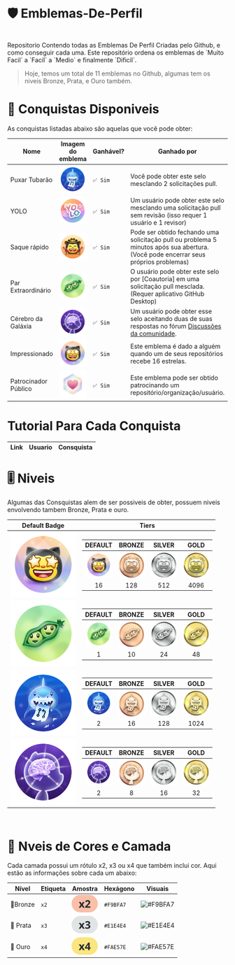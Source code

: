 #  🛡️ Emblemas-De-Perfil
<br>
Repositorio Contendo todas as Emblemas De Perfil Criadas pelo Github, e como conseguir cada uma. Este repositório ordena os emblemas de `Muito Facil` a `Facil` a `Medio` e finalmente `Dificil`.

> Hoje, temos um total de 11 emblemas no Github, algumas tem os niveis Bronze, Prata, e Ouro também.

# 🥇 Conquistas Disponiveis 

As conquistas listadas abaixo são aquelas que você pode obter:

| Nome | Imagem do emblema | Ganhável? | Ganhado por | Dificuldade |
| --- | --- | --- | --- | --- |
Puxar Tubarão | <img src="https://raw.githubusercontent.com/Schweinepriester/github-profile-achievements/main/images/pull-shark-default.png" width="175px"> | `✅ Sim` | Você pode obter este selo mesclando 2 solicitações pull. | Médio
YOLO | <img src="https://raw.githubusercontent.com/Schweinepriester/github-profile-achievements/main/images/yolo-default.png" width="175px"> | `✅ Sim` | Um usuário pode obter este selo mesclando uma solicitação pull sem revisão (isso requer 1 usuário e 1 revisor) | Médio
Saque rápido | <img src="https://raw.githubusercontent.com/Schweinepriester/github-profile-achievements/main/images/quickdraw-default.png" width="175px"> | `✅ Sim` | Pode ser obtido fechando uma solicitação pull ou problema 5 minutos após sua abertura. (Você pode encerrar seus próprios problemas) | Muito fácil
Par Extraordinário | <img src="https://raw.githubusercontent.com/Schweinepriester/github-profile-achievements/main/images/pair-extraordinaire-default.png" width="175px"> | `✅ Sim` | O usuário pode obter este selo por [Coautoria] em uma solicitação pull mesclada. (Requer aplicativo GitHub Desktop) | Dificil
Cérebro da Galáxia | <img src="https://raw.githubusercontent.com/Schweinepriester/github-profile-achievements/main/images/galaxy-brain-default.png" width="175px"> | `✅ Sim` | Um usuário pode obter esse selo aceitando duas de suas respostas no fórum [Discussões da comunidade](https://github.com/orgs/community/discussions/). | Médio
Impressionado | <img src="https://raw.githubusercontent.com/Schweinepriester/github-profile-achievements/main/images/starstruck-default.png" width="175px"> | `✅ Sim` | Este emblema é dado a alguém quando um de seus repositórios recebe 16 estrelas. | Dificil
Patrocinador Público | <img src="https://raw.githubusercontent.com/Schweinepriester/github-profile-achievements/main/images/public-sponsor-default.png" width="175px"> | `✅ Sim` | Este emblema pode ser obtido patrocinando um repositório/organização/usuário. | Muito fácil


# Tutorial Para Cada Conquista

| Link | Usuario | Consquista
| --- | --- | --- |







# 🎚️ Niveis
Algumas das Consquistas alem de ser possiveis de obter, possuem niveis envolvendo tambem Bronze, Prata e ouro.

| Default Badge | Tiers | 
| :-: | :-: |
| <img src="https://raw.githubusercontent.com/drknzz/GitHub-Achievements/main/Media/Badges/Star-Struck/PNG/Skin-Tones/StarStruck_SkinTone1.png" width="150px"> | <table>  <thead>  <tr>  <th>DEFAULT</th> <th>BRONZE</th>  <th>SILVER</th>  <th>GOLD</th>  </tr>  </thead>  <tbody>  <tr>  <td align="center"><img src="https://raw.githubusercontent.com/drknzz/GitHub-Achievements/main/Media/Badges/Star-Struck/PNG/Skin-Tones/StarStruck_SkinTone1.png" width="60px"></td>   <td><img src="https://github.com/drknzz/GitHub-Achievements/raw/main/Media/Badges/Star-Struck/PNG/StarStruck_Bronze.png" width="60px" align="center"></td>  <td><img src="https://github.com/drknzz/GitHub-Achievements/raw/main/Media/Badges/Star-Struck/PNG/StarStruck_Silver.png" width="60px"></td>  <td><img src="https://github.com/drknzz/GitHub-Achievements/raw/main/Media/Badges/Star-Struck/PNG/StarStruck_Gold.png" width="60px"></td>  </tr>  <tr>  <td align="center">16</td>  <td align="center">128</td>  <td align="center">512</td>  <td align="center">4096</td>  </tr>   </tbody>  </table>      |
| <img src="https://raw.githubusercontent.com/drknzz/GitHub-Achievements/main/Media/Badges/Pair-Extraordinaire/PNG/PairExtraordinaire.png " width="150px"> | <table>  <thead>  <tr>  <th>DEFAULT</th> <th>BRONZE</th>  <th>SILVER</th>  <th>GOLD</th>  </tr>  </thead>  <tbody>  <tr>  <td align="center"><img src="https://raw.githubusercontent.com/drknzz/GitHub-Achievements/main/Media/Badges/Pair-Extraordinaire/PNG/PairExtraordinaire.png" width="60px"></td>   <td><img src="https://raw.githubusercontent.com/drknzz/GitHub-Achievements/main/Media/Badges/Pair-Extraordinaire/PNG/PairExtraordinaire_Bronze.png" width="60px" align="center"></td>  <td><img src="https://github.com/drknzz/GitHub-Achievements/blob/main/Media/Badges/Pair-Extraordinaire/PNG/PairExtraordinaire_Silver.png" width="60px"></td>  <td><img src="https://github.com/drknzz/GitHub-Achievements/raw/main/Media/Badges/Pair-Extraordinaire/PNG/PairExtraordinaire_Gold.png" width="60px"></td>  </tr>  <tr>  <td align="center">1</td>  <td align="center">10</td>  <td align="center">24</td>  <td align="center">48</td>  </tr>   </tbody>  </table>      |
| <img src="https://github.com/drknzz/GitHub-Achievements/raw/main/Media/Badges/Pull-Shark/PNG/PullShark.png" width="150px"> | <table>  <thead>  <tr>  <th>DEFAULT</th> <th>BRONZE</th>  <th>SILVER</th>  <th>GOLD</th>  </tr>  </thead>  <tbody>  <tr>  <td align="center"><img src="https://github.com/drknzz/GitHub-Achievements/raw/main/Media/Badges/Pull-Shark/PNG/PullShark.png" width="60px"></td>   <td><img src="https://github.com/drknzz/GitHub-Achievements/raw/main/Media/Badges/Pull-Shark/PNG/PullShark_Bronze.png" width="60px" align="center"></td>  <td><img src="https://github.com/drknzz/GitHub-Achievements/raw/main/Media/Badges/Pull-Shark/PNG/PullShark_Silver.png" width="60px"></td>  <td><img src="https://github.com/drknzz/GitHub-Achievements/raw/main/Media/Badges/Pull-Shark/PNG/PullShark_Gold.png" width="60px"></td>  </tr>  <tr>  <td align="center">2</td>  <td align="center">16</td>  <td align="center">128</td>  <td align="center">1024</td>  </tr>   </tbody>  </table>      |
| <img src="https://github.com/drknzz/GitHub-Achievements/raw/main/Media/Badges/Galaxy-Brain/PNG/GalaxyBrain.png" width="150px"> | <table>  <thead>  <tr>  <th>DEFAULT</th> <th>BRONZE</th>  <th>SILVER</th>  <th>GOLD</th>  </tr>  </thead>  <tbody>  <tr>  <td><img src="https://github.com/drknzz/GitHub-Achievements/raw/main/Media/Badges/Galaxy-Brain/PNG/GalaxyBrain.png" width="60px"></td>  <td><img src="https://github.com/drknzz/GitHub-Achievements/raw/main/Media/Badges/Galaxy-Brain/PNG/GalaxyBrain_Bronze.png" width="60px" align="center"></td>  <td><img src="https://github.com/drknzz/GitHub-Achievements/raw/main/Media/Badges/Galaxy-Brain/PNG/GalaxyBrain_Silver.png" width="60px"></td>  <td><img src="https://github.com/drknzz/GitHub-Achievements/raw/main/Media/Badges/Galaxy-Brain/PNG/GalaxyBrain_Gold.png" width="60px"></td>  </tr>  <tr>  <td align="center">2</td> <td align="center">8</td>  <td align="center">16</td>  <td align="center">32</td>  </tr>   </tbody>  </table>
<br>

# 🎨 Nveis de Cores e Camada
Cada camada possui um rótulo x2, x3 ou x4 que também inclui cor. Aqui estão as informações sobre cada um abaixo:

| Nível | Etiqueta | Amostra | Hexágono | Visuais |
| --- | --- | --- | --- | --- |
🥉Bronze | `x2` | ![x2](https://raw.githubusercontent.com/Schweinepriester/github-profile-achievements/2cc68fe868f104a77b53a353a2931d6e648e06b2/images/custom/tier-label/tier-label-bronze.svg) | `#F9BFA7` | ![#F9BFA7](https://img.shields.io/badge/-%F0%9F%8E%A8%EF%B8%8E%20%23F9BFA7-yellow?style=flat-square&color=F9BFA7)
🥈 Prata | `x3` | ![x3](https://raw.githubusercontent.com/Schweinepriester/github-profile-achievements/2cc68fe868f104a77b53a353a2931d6e648e06b2/images/custom/tier-label/tier-label-silver.svg) | `#E1E4E4` | ![#E1E4E4](https://img.shields.io/badge/-%F0%9F%8E%A8%EF%B8%8E%20%23E1E4E4-yellow?style=flat-square&color=E1E4E4)
🥇 Ouro | `x4` | ![x4](https://raw.githubusercontent.com/Schweinepriester/github-profile-achievements/2cc68fe868f104a77b53a353a2931d6e648e06b2/images/custom/tier-label/tier-label-gold.svg) | `#FAE57E` | ![#FAE57E](https://img.shields.io/badge/-%F0%9F%8E%A8%EF%B8%8E%20%23FAE57E-yellow?style=flat-square&color=FAE57E)




